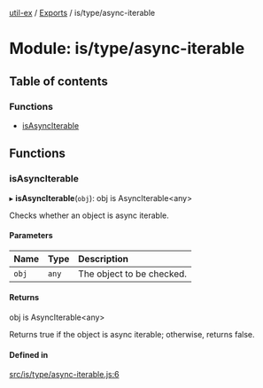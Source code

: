 [util-ex](../README.md) / [Exports](../modules.md) / is/type/async-iterable

# Module: is/type/async-iterable

## Table of contents

### Functions

- [isAsyncIterable](is_type_async_iterable.md#isasynciterable)

## Functions

### isAsyncIterable

▸ **isAsyncIterable**(`obj`): obj is AsyncIterable\<any\>

Checks whether an object is async iterable.

#### Parameters

| Name | Type | Description |
| :------ | :------ | :------ |
| `obj` | `any` | The object to be checked. |

#### Returns

obj is AsyncIterable\<any\>

Returns true if the object is async iterable; otherwise, returns false.

#### Defined in

[src/is/type/async-iterable.js:6](https://github.com/snowyu/util-ex.js/blob/efca373/src/is/type/async-iterable.js#L6)
